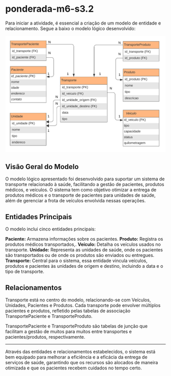 # ponderada-m6-s3.2

Para iniciar a atividade, é essencial a criação de um modelo de entidade e relacionamento. Segue a baixo o modelo lógico desenvolvido:

![Modelo Lógico](modelo-logico.png)
 
## Visão Geral do Modelo

O modelo lógico apresentado foi desenvolvido para suportar um sistema de transporte relacionado à saúde, facilitando a gestão de pacientes, produtos médicos, e veículos. O sistema tem como objetivo otimizar a entrega de produtos médicos e o transporte de pacientes para unidades de saúde, além de gerenciar a frota de veículos envolvida nessas operações.

## Entidades Principais
O modelo inclui cinco entidades principais:

**Paciente:** Armazena informações sobre os pacientes.
**Produto:** Registra os produtos médicos transportados,.
**Veículo:** Detalha os veículos usados no transporte.
**Unidade:** Representa as unidades de saúde, onde os pacientes são transportados ou de onde os produtos são enviados ou entregues.
**Transporte:** Central para o sistema, essa entidade vincula veículos, produtos e pacientes às unidades de origem e destino, incluindo a data e o tipo de transporte.

## Relacionamentos

Transporte está no centro do modelo, relacionando-se com Veículos, Unidades, Pacientes e Produtos. Cada transporte pode envolver múltiplos pacientes e produtos, refletido pelas tabelas de associação TransportePaciente e TransporteProduto.

TransportePaciente e TransporteProduto são tabelas de junção que facilitam a gestão de muitos para muitos entre transportes e pacientes/produtos, respectivamente.

---

Através das entidades e relacionamentos estabelecidos, o sistema está bem equipado para melhorar a eficiência e a eficácia da entrega de serviços de saúde, garantindo que os recursos são alocados de maneira otimizada e que os pacientes recebem cuidados no tempo certo.